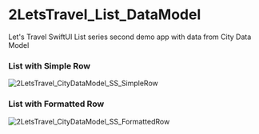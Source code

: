 # 2LetsTravel_List_DataModel

Let's Travel SwiftUI List series second demo app with data from City Data Model

<h3> List with Simple Row </h3>

![2LetsTravel_CityDataModel_SS_SimpleRow](https://github.com/Curious1Dev/2LetsTravel_List_DataModel/assets/54212571/892855b4-96f0-485f-b6d9-1dedeaac2f9f)

<h3> List with Formatted Row </h3>

![2LetsTravel_CityDataModel_SS_FormattedRow](https://github.com/Curious1Dev/2LetsTravel_List_DataModel/assets/54212571/9e81d04b-d0c1-4035-9f08-665d3f2408de)
